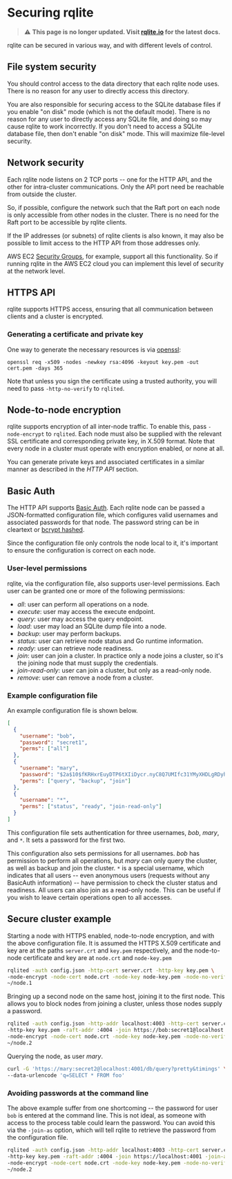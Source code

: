 # Securing rqlite
> :warning: **This page is no longer updated. Visit [rqlite.io](https://www.rqlite.io) for the latest docs.**

rqlite can be secured in various way, and with different levels of control.

## File system security
You should control access to the data directory that each rqlite node uses. There is no reason for any user to directly access this directory.

You are also responsible for securing access to the SQLite database files if you enable "on disk" mode (which is not the default mode). There is no reason for any user to directly access any SQLite file, and doing so may cause rqlite to work incorrectly. If you don't need to access a SQLite database file, then don't enable "on disk" mode. This will maximize file-level security.

## Network security
Each rqlite node listens on 2 TCP ports -- one for the HTTP API, and the other for intra-cluster communications. Only the API port need be reachable from outside the cluster.

So, if possible, configure the network such that the Raft port on each node is only accessible from other nodes in the cluster. There is no need for the Raft port to be accessible by rqlite clients.

If the IP addresses (or subnets) of rqlite clients is also known, it may also be possible to limit access to the HTTP API from those addresses only.

AWS EC2 [Security Groups](https://docs.aws.amazon.com/AWSEC2/latest/UserGuide/using-network-security.html), for example, support all this functionality. So if running rqlite in the AWS EC2 cloud you can implement this level of security at the network level.

## HTTPS API
rqlite supports HTTPS access, ensuring that all communication between clients and a cluster is encrypted. 

### Generating a certificate and private key
One way to generate the necessary resources is via [openssl](https://www.openssl.org/):
```
openssl req -x509 -nodes -newkey rsa:4096 -keyout key.pem -out cert.pem -days 365
```
Note that unless you sign the certificate using a trusted authority, you will need to pass `-http-no-verify` to `rqlited`.

## Node-to-node encryption
rqlite supports encryption of all inter-node traffic. To enable this, pass `-node-encrypt` to `rqlited`. Each node must also be supplied with the relevant SSL certificate and corresponding private key, in X.509 format. Note that every node in a cluster must operate with encryption enabled, or none at all.

You can generate private keys and associated certificates in a similar manner as described in the _HTTP API_ section.

## Basic Auth
The HTTP API supports [Basic Auth](https://tools.ietf.org/html/rfc2617). Each rqlite node can be passed a JSON-formatted configuration file, which configures valid usernames and associated passwords for that node. The password string can be in cleartext or [bcrypt hashed](https://en.wikipedia.org/wiki/Bcrypt).

Since the configuration file only controls the node local to it, it's important to ensure the configuration is correct on each node.

### User-level permissions
rqlite, via the configuration file, also supports user-level permissions. Each user can be granted one or more of the following permissions:
- _all_: user can perform all operations on a node.
- _execute_: user may access the execute endpoint.
- _query_: user may access the query endpoint.
- _load_: user may load an SQLite dump file into a node.
- _backup_: user may perform backups.
- _status_: user can retrieve node status and Go runtime information.
- _ready_: user can retrieve node readiness.
- _join_: user can join a cluster. In practice only a node joins a cluster, so it's the joining node that must supply the credentials.
- _join-read-only_: user can join a cluster, but only as a read-only node.
- _remove_: user can remove a node from a cluster.

### Example configuration file
An example configuration file is shown below.
```json
[
  {
    "username": "bob",
    "password": "secret1",
    "perms": ["all"]
  },
  {
    "username": "mary",
    "password": "$2a$10$fKRHxrEuyDTP6tXIiDycr.nyC8Q7UMIfc31YMyXHDLgRDyhLK3VFS",
    "perms": ["query", "backup", "join"]
  },
  {
    "username": "*",
    "perms": ["status", "ready", "join-read-only"]
  }
]
```
This configuration file sets authentication for three usernames, _bob_, _mary_, and `*`. It sets a password for the first two.

This configuration also sets permissions for all usernames. _bob_ has permission to perform all operations, but _mary_ can only query the cluster, as well as backup and join the cluster. `*` is a special username, which indicates that all users -- even anonymous users (requests without any BasicAuth information) -- have permission to check the cluster status and readiness. All users can also join as a read-only node. This can be useful if you wish to leave certain operations open to all accesses.

## Secure cluster example
Starting a node with HTTPS enabled, node-to-node encryption, and with the above configuration file. It is assumed the HTTPS X.509 certificate and key are at the paths `server.crt` and `key.pem` respectively, and the node-to-node certificate and key are at `node.crt` and `node-key.pem`
```bash
rqlited -auth config.json -http-cert server.crt -http-key key.pem \
-node-encrypt -node-cert node.crt -node-key node-key.pem -node-no-verify \
~/node.1
```
Bringing up a second node on the same host, joining it to the first node. This allows you to block nodes from joining a cluster, unless those nodes supply a password.
```bash
rqlited -auth config.json -http-addr localhost:4003 -http-cert server.crt \
-http-key key.pem -raft-addr :4004 -join https://bob:secret1@localhost:4001 \
-node-encrypt -node-cert node.crt -node-key node-key.pem -node-no-verify \
~/node.2
```
Querying the node, as user _mary_.
```bash
curl -G 'https://mary:secret2@localhost:4001/db/query?pretty&timings' \
--data-urlencode 'q=SELECT * FROM foo'
```

### Avoiding passwords at the command line
The above example suffer from one shortcoming -- the password for user `bob` is entered at the command line. This is not ideal, as someone with access to the process table could learn the password. You can avoid this via the `-join-as` option, which will tell rqlite to retrieve the password from the configuration file.
```bash
rqlited -auth config.json -http-addr localhost:4003 -http-cert server.crt \
-http-key key.pem -raft-addr :4004 -join https://localhost:4001 -join-as bob \
-node-encrypt -node-cert node.crt -node-key node-key.pem -node-no-verify \
~/node.2
```
